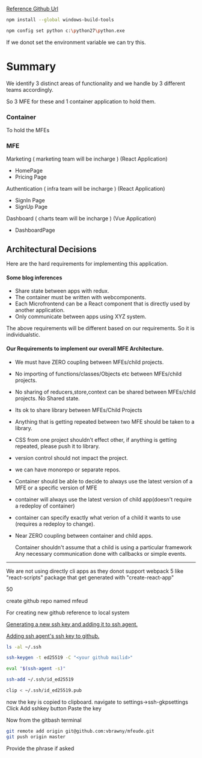 [Reference Github Url](https://github.com/vbrawny/mfeude)

```sh
npm install --global windows-build-tools

npm config set python c:\python27\python.exe
```

If we donot set the environment variable we can try this.

# Summary

We identify 3 distinct areas of functionality and we handle by 3 different teams accordingly.

So 3 MFE for these and 1 container application to hold them.

### Container

To hold the MFEs

### MFE

Marketing ( marketing team will be incharge ) (React Application)

- HomePage
- Pricing Page

Authentication ( infra team will be incharge ) (React Application)

- SignIn Page
- SignUp Page

Dashboard ( charts team will be incharge ) (Vue Application)

- DashboardPage

## Architectural Decisions

Here are the hard requirements for implementing this application.

#### Some blog inferences

- Share state between apps with redux.
- The container must be written with webcomponents.
- Each Microfrontend can be a React component that is directly used by another application.
- Only communicate between apps using XYZ system.

The above requirements will be different based on our requirements. So it is individualstic.

#### Our Requirements to implement our overall MFE Architecture.

- We must have ZERO coupling between MFEs/child projects.
- No importing of functions/classes/Objects etc between MFEs/child projects.
- No sharing of reducers,store,context can be shared between MFEs/child projects. No Shared state.
- Its ok to share library between MFEs/Child Projects
- Anything that is getting repeated between two MFE should be taken to a library.
- CSS from one project shouldn't effect other, if anything is getting repeated, please push it to library.
- version control should not impact the project.
- we can have monorepo or separate repos.
- Container should be able to decide to always use the latest version of a MFE or a specific version of MFE
- container will always use the latest version of child app(doesn't require a redeploy of container)
- container can specify exactly what verion of a child it wants to use (requires a redeploy to change).

- Near ZERO coupling between container and child apps.

  Container shouldn't assume that a child is using a particular framework
  Any necessary communication done with callbacks or simple events.

---

We are not using directly cli apps as they donot support webpack 5 like "react-scripts" package that get generated with "create-react-app"

50

create github repo named mfeud

For creating new github reference to local system

[Generating a new ssh key and adding it to ssh agent.](https://docs.github.com/en/authentication/connecting-to-github-with-ssh/generating-a-new-ssh-key-and-adding-it-to-the-ssh-agent)

[Adding ssh agent's ssh key to github.](https://docs.github.com/en/authentication/connecting-to-github-with-ssh/adding-a-new-ssh-key-to-your-github-account)

```sh
ls -al ~/.ssh

ssh-keygen -t ed25519 -C "<your github mailid>"

eval "$(ssh-agent -s)"

ssh-add ~/.ssh/id_ed25519

clip < ~/.ssh/id_ed25519.pub
```

now the key is copied to clipboard.
navigate to settings->ssh-gkpsettings
Click Add sshkey button
Paste the key

Now from the gitbash terminal

```sh
git remote add origin git@github.com:vbrawny/mfeude.git
git push origin master
```

Provide the phrase if asked
